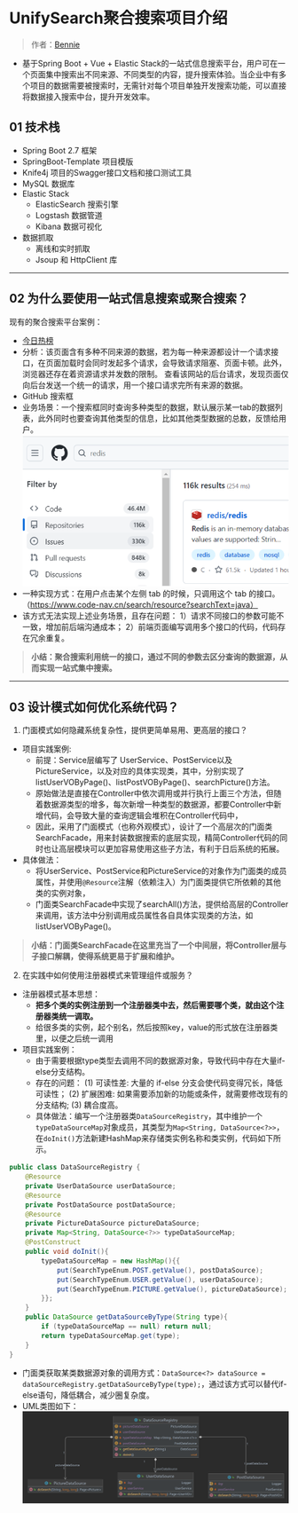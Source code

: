 # UnifySearch聚合搜索项目介绍
> 作者：[Bennie](https://github.com/Bennie61)
* 基于Spring Boot + Vue + Elastic Stack的一站式信息搜索平台，用户可在一个页面集中搜索出不同来源、不同类型的内容，提升搜索体验。当企业中有多个项目的数据需要被搜索时，无需针对每个项目单独开发搜索功能，可以直接将数据接入搜索中台，提升开发效率。
## 01 技术栈
* Spring Boot 2.7 框架
* SpringBoot-Template 项目模版
* Knife4j 项目的Swagger接口文档和接口测试工具
* MySQL 数据库
* Elastic Stack
  * ElasticSearch 搜索引擎
  * Logstash 数据管道
  * Kibana 数据可视化
* 数据抓取
  * 离线和实时抓取
  * Jsoup 和 HttpClient 库
___
## 02 为什么要使用一站式信息搜索或聚合搜索？
现有的聚合搜索平台案例：
* [今日热榜](https://tophub.today/) 
* 分析：该页面含有多种不同来源的数据，若为每一种来源都设计一个请求接口，在页面加载时会同时发起多个请求，会导致请求阻塞、页面卡顿。此外，浏览器还存在着资源请求并发数的限制。
查看该网站的后台请求，发现页面仅向后台发送一个统一的请求，用一个接口请求完所有来源的数据。
* GitHub 搜索框
* 业务场景：一个搜索框同时查询多种类型的数据，默认展示某一tab的数据列表，此外同时也要查询其他类型的信息，比如其他类型数据的总数，反馈给用户。
![img_1.png](Note/images/img_1.png)
* 一种实现方式：在用户点击某个左侧 tab 的时候，只调用这个 tab 的接口。（https://www.code-nav.cn/search/resource?searchText=java）
* 该方式无法实现上述业务场景，且存在问题：
1）请求不同接口的参数可能不一致，增加前后端沟通成本；
2）前端页面编写调用多个接口的代码，代码存在冗余重复。

>**小结：聚合搜索利用统一的接口，通过不同的参数去区分查询的数据源，从而实现一站式集中搜索。**
___
## 03 设计模式如何优化系统代码？
1. 门面模式如何隐藏系统复杂性，提供更简单易用、更高层的接口？
* 项目实践案例:
  * 前提：Service层编写了 UserService、PostService以及PictureService，以及对应的具体实现类，其中，分别实现了 listUserVOByPage()、listPostVOByPage()、searchPicture()方法。
  * 原始做法是直接在Controller中依次调用或并行执行上面三个方法，但随着数据源类型的增多，每次新增一种类型的数据源，都要Controller中新增代码，会导致大量的查询逻辑会堆积在Controller代码中，
  * 因此，采用了门面模式（也称外观模式），设计了一个高层次的门面类SearchFacade，用来封装数据搜索的底层实现，精简Controller代码的同时也让高层模块可以更加容易使用这些子方法，有利于日后系统的拓展。
* 具体做法：
  * 将UserService、PostService和PictureService的对象作为门面类的成员属性，并使用`@Resource`注解（依赖注入）为门面类提供它所依赖的其他类的实例对象，
  * 门面类SearchFacade中实现了searchAll()方法，提供给高层的Controller来调用，该方法中分别调用成员属性各自具体实现类的方法，如listUserVOByPage()。
>**小结：门面类SearchFacade在这里充当了一个中间层，将Controller层与子接口解耦，使得系统更易于扩展和维护。**

2. 在实践中如何使用注册器模式来管理组件或服务？
* 注册器模式基本思想：
  * **把多个类的实例注册到一个注册器类中去，然后需要哪个类，就由这个注册器类统一调取。**
  * 给很多类的实例，起个别名，然后按照key，value的形式放在注册器类里，以便之后统一调用
* 项目实践案例：
  * 由于需要根据type类型去调用不同的数据源对象，导致代码中存在大量if-else分支结构。
  * 存在的问题：
(1) 可读性差: 大量的 if-else 分支会使代码变得冗长，降低可读性；
(2) 扩展困难: 如果需要添加新的功能或条件，就需要修改现有的分支结构;
(3) 耦合度高。
  * 具体做法：编写一个注册器类`DataSourceRegistry`，其中维护一个`typeDataSourceMap`对象成员，其类型为`Map<String, DataSource<?>>`，在`doInit()`方法新建HashMap来存储类实例名称和类实例，代码如下所示。
```java
public class DataSourceRegistry {
    @Resource
    private UserDataSource userDataSource;
    @Resource
    private PostDataSource postDataSource;
    @Resource
    private PictureDataSource pictureDataSource;
    private Map<String, DataSource<?>> typeDataSourceMap;
    @PostConstruct
    public void doInit(){
        typeDataSourceMap = new HashMap(){{
            put(SearchTypeEnum.POST.getValue(), postDataSource);
            put(SearchTypeEnum.USER.getValue(), userDataSource);
            put(SearchTypeEnum.PICTURE.getValue(), pictureDataSource);
        }};
    }
    public DataSource getDataSourceByType(String type){
        if (typeDataSourceMap == null) return null;
        return typeDataSourceMap.get(type);
    }
}
```
  * 门面类获取某类数据源对象的调用方式：`DataSource<?> dataSource = dataSourceRegistry.getDataSourceByType(type);`，通过该方式可以替代if-else语句，降低耦合，减少圈复杂度。
  * UML类图如下：
![img.png](Note/images/img.png)